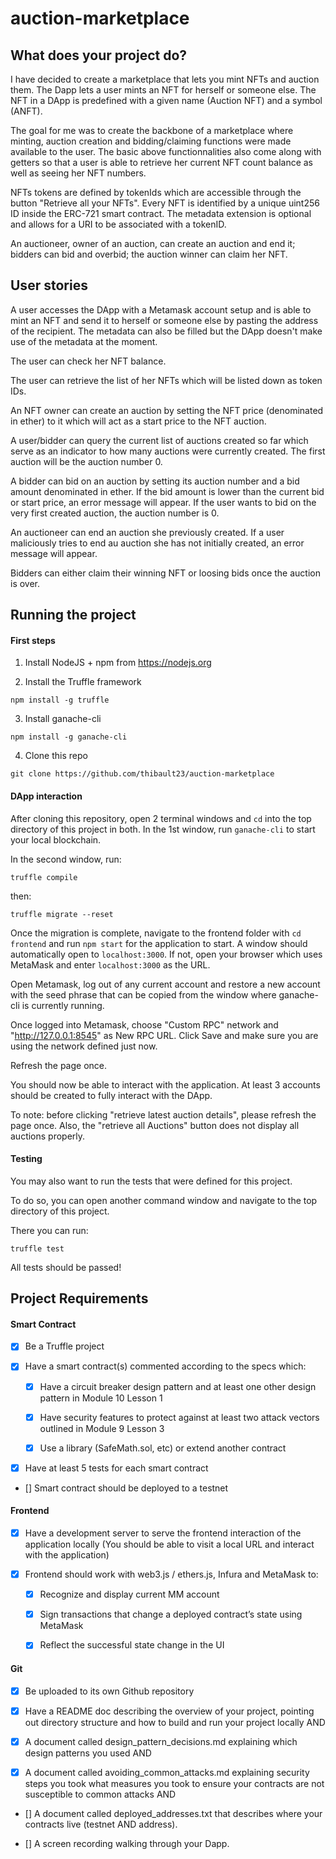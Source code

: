 # auction-marketplace

## What does your project do?

I have decided to create a marketplace that lets you mint NFTs and auction them. The Dapp lets a user mints an NFT for herself or someone else. The NFT in a DApp is predefined with a given name (Auction NFT) and a symbol (ANFT).

The goal for me was to create the backbone of a marketplace where minting, auction creation and bidding/claiming functions were made available to the user.
The basic above functionnalities also come along with getters so that a user is able to retrieve her current NFT count balance as well as seeing her NFT numbers.

NFTs tokens are defined by tokenIds which are accessible through the button "Retrieve all your NFTs". Every NFT is identified by a unique uint256 ID inside the ERC-721 smart contract. The metadata extension is optional and allows for a URI to be associated with a tokenID.

An auctioneer, owner of an auction, can create an auction and end it; bidders can bid and overbid; the auction winner can claim her NFT.

## User stories

A user accesses the DApp with a Metamask account setup and is able to mint an NFT and send it to herself or someone else by pasting the address of the recipient.
The metadata can also be filled but the DApp doesn't make use of the metadata at the moment.

The user can check her NFT balance.

The user can retrieve the list of her NFTs which will be listed down as token IDs.

An NFT owner can create an auction by setting the NFT price (denominated in ether) to it which will act as a start price to the NFT auction.

A user/bidder can query the current list of auctions created so far which serve as an indicator to how many auctions were currently created. The first auction will be the auction number 0.

A bidder can bid on an auction by setting its auction number and a bid amount denominated in ether. If the bid amount is lower than the current bid or start price, an error message will appear. If the user wants to bid on the very first created auction, the auction number is 0.

An auctioneer can end an auction she previously created. If a user maliciously tries to end au auction she has not initially created, an error message will appear.

Bidders can either claim their winning NFT or loosing bids once the auction is over.


## Running the project

#### First steps

1. Install NodeJS + npm from https://nodejs.org

2. Install the Truffle framework
```console
npm install -g truffle
```

3. Install ganache-cli
```console
npm install -g ganache-cli
```

4. Clone this repo
```console
git clone https://github.com/thibault23/auction-marketplace
```

#### DApp interaction

After cloning this repository, open 2 terminal windows and `cd` into the top directory of this project in both.
In the 1st window, run `ganache-cli` to start your local blockchain.

In the second window, run:

```console
truffle compile
```

then:

```console
truffle migrate --reset
```

Once the migration is complete, navigate to the frontend folder with `cd frontend` and run `npm start` for the application to start.
A window should automatically open to `localhost:3000`. If not, open your browser which uses MetaMask and enter `localhost:3000` as the URL.

Open Metamask, log out of any current account and restore a new account with the seed phrase that can be copied from the window where ganache-cli is currently running.

Once logged into Metamask, choose "Custom RPC" network and "http://127.0.0.1:8545" as New RPC URL. Click Save and make sure you are using the network defined just now.

Refresh the page once.

You should now be able to interact with the application. At least 3 accounts should be created to fully interact with the DApp.

To note: before clicking "retrieve latest auction details", please refresh the page once. Also, the "retrieve all Auctions" button does not display all auctions properly.

#### Testing

You may also want to run the tests that were defined for this project.

To do so, you can open another command window and navigate to the top directory of this project.

There you can run:

```console
truffle test
```

All tests should be passed!

## Project Requirements

#### Smart Contract
- [x] Be a Truffle project

- [x] Have a smart contract(s) commented according to the specs which:

    - [x] Have a circuit breaker design pattern and at least one other design pattern in Module 10 Lesson 1

    - [x] Have security features to protect against at least two attack vectors outlined in Module 9 Lesson 3

    - [x] Use a library (SafeMath.sol, etc) or extend another contract

- [x] Have at least 5 tests for each smart contract

- [] Smart contract should be deployed to a testnet

#### Frontend
- [x] Have a development server to serve the frontend interaction of the application locally (You should be able to visit a local URL and interact with the application)

- [x] Frontend should work with web3.js / ethers.js, Infura and MetaMask to:

    - [x] Recognize and display current MM account

    - [x] Sign transactions that change a deployed contract’s state using MetaMask

    - [x] Reflect the successful state change in the UI


#### Git
- [x] Be uploaded to its own Github repository

- [x] Have a README doc describing the overview of your project, pointing out directory structure and how to build and run your project locally AND

- [x] A document called design_pattern_decisions.md explaining which design patterns you used AND

- [x] A document called avoiding_common_attacks.md explaining security steps you took what measures you took to ensure your contracts are not susceptible to common attacks AND

- [] A document called deployed_addresses.txt that describes where your contracts live (testnet AND address).

- [] A screen recording walking through your Dapp.

